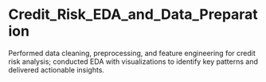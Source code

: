 # Credit_Risk_EDA_and_Data_Preparation
Performed data cleaning, preprocessing, and feature engineering for credit risk analysis; conducted EDA with  visualizations to identify key patterns and delivered actionable insights.
